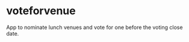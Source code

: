 voteforvenue
============

App to nominate lunch venues and vote for one before the voting close date.
